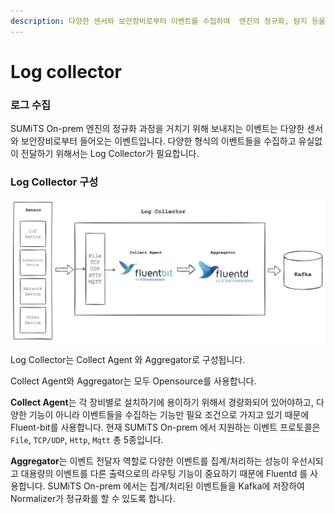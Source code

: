 ```yaml
---
description: 다양한 센서와 보안장비로부터 이벤트를 수집하여  엔진의 정규화, 탐지 등을 위해 Kafka로 전송합니다.
---
```


# Log collector

### 로그 수집

SUMiTS On-prem 엔진의 정규화 과정을 거치기 위해 보내지는 이벤트는 다양한 센서와 보안장비로부터 들어오는 이벤트입니다. 다양한 형식의 이벤트들을 수집하고 유실없이 전달하기 위해서는 Log Collector가 필요합니다.&#x20;

### Log Collector 구성

![](<../../.gitbook/assets/image (1).png>)

Log Collector는 Collect Agent 와 Aggregator로 구성됩니다.

Collect Agent와 Aggregator는 모두 Opensource를 사용합니다.&#x20;

**Collect Agent**는 각 장비별로 설치하기에 용이하기 위해서 경량화되어 있어야하고, 다양한 기능이 아니라 이벤트들을 수집하는 기능만 필요 조건으로 가지고 있기 때문에 Fluent-bit를 사용합니다. 현재 SUMiTS On-prem 에서 지원하는 이벤트 프로토콜은 `File`, `TCP/UDP`, `Http`, `Mqtt` 총 5종입니다.&#x20;

**Aggregator**는 이벤트 전달자 역할로 다양한 이벤트를 집계/처리하는 성능이 우선시되고 대용량의 이벤트를 다른 출력으로의 라우팅 기능이 중요하기 때문에 Fluentd 를 사용합니다. SUMiTS On-prem 에서는 집계/처리된 이벤트들을 Kafka에 저장하여 Normalizer가 정규화를 할 수 있도록 합니다.

